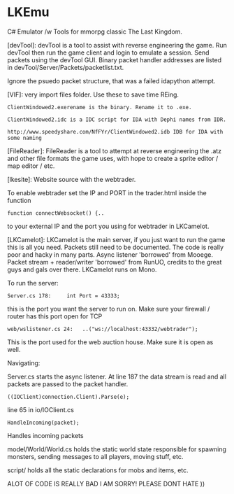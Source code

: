 LKEmu
======

C# Emulator /w Tools for mmorpg classic The Last Kingdom.

[devTool]:
devTool is a tool to assist with reverse engineering the game.
Run devTool then run the game client and login to emulate a session.
Send packets using the devTool GUI. 
Binary packet handler addresses are listed in devTool/Server/Packets/packetlist.txt.

Ignore the psuedo packet structure, that was a failed idapython attempt.




[VIF]:
very import files folder. Use these to save time REing.

	ClientWindowed2.exerename is the binary. Rename it to .exe.
	
	ClientWindowed2.idc is a IDC script for IDA with Dephi names from IDR.
	
	http://www.speedyshare.com/NfFYr/ClientWindowed2.idb IDB for IDA with some naming




[FileReader]:
FileReader is a tool to attempt at reverse engineering the .atz and other file formats the game uses, with hope to create a sprite editor / map editor / etc.




[lkesite]:
Website source with the webtrader.

To enable webtrader set the IP and PORT in the trader.html inside the function

	function connectWebsocket() {..
	
to your external IP and the port you using for webtrader in LKCamelot.


[LKCamelot]:
LKCamelot is the main server, if you just want to run the game this is all you need.
Packets still need to be documented.
The code is really poor and hacky in many parts.
Async listener 'borrowed' from Mooege.
Packet stream + reader/writer 'borrowed' from RunUO, credits to the great guys and gals over there.
LKCamelot runs on Mono.


To run the server:

	Server.cs 178:     int Port = 43333; 

this is the port you want the server to run on. Make sure your firewall / router has this port open for TCP

	web/wslistener.cs 24:   ..("ws://localhost:43332/webtrader"); 

This is the port used for the web auction house.  Make sure it is open as well.





Navigating:

Server.cs starts the async listener. At line 187 the data stream is read and all packets are passed to the packet handler.

	((IOClient)connection.Client).Parse(e);


line 65 in io/IOClient.cs

	HandleIncoming(packet);

Handles incoming packets


model/World/World.cs holds the static world state responsible for spawning monsters, sending messages to all players, moving stuff, etc.

script/  holds all the static declarations for mobs and items, etc.


ALOT OF CODE IS REALLY BAD I AM SORRY! PLEASE DONT HATE ))
